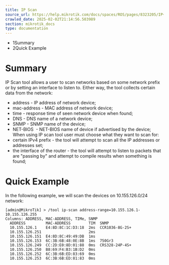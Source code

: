 ```yaml
---
title: IP Scan
source_url: https://help.mikrotik.com/docs/spaces/ROS/pages/8323205/IP+Scan,
crawled_date: 2025-02-02T21:14:56.503989
section: mikrotik_docs
type: documentation
---
```


* 1Summary
* 2Quick Example
# Summary
IP Scan tool allows a user to scan networks based on some network prefix or by setting an interface to listen to. Either way, the tool collects certain data from the network:
* address - IP address of network device;
* mac-address - MAC address of network device;
* time - response time of seen network device when found;
* DNS - DNS name of a network device;
* SNMP - SNMP name of the device;
* NET-BIOS  - NET-BIOS name of device if advertised by the device;
When using IP scan tool user must choose what they want to scan for:
* certain IPv4 prefix - the tool will attempt to scan all the IP addresses or addresses set;
* the interface of the router - the tool will attempt to listen to packets that are "passing by" and attempt to compile results when something is found;
# Quick Example
In the following example, we will scan the devices on 10.155.126.0/24 network:
```
[admin@MikroTik] > /tool ip-scan address-range=10.155.126.1-10.155.126.255
Columns: ADDRESS, MAC-ADDRESS, TIMe, SNMP
  ADDRESS         MAC-ADDRESS        TIM  SNMP     
  10.155.126.1    E4:8D:8C:1C:D3:18  2ms  CCR1036-8G-2S+
  10.155.126.251                     2ms           
  10.155.126.151  E4:8D:8C:49:49:DB  1ms           
  10.155.126.153  6C:3B:6B:48:0E:8B  1ms  750Gr3         
  10.155.126.249  CC:2D:E0:8D:01:88  0ms  CRS328-24P-4S+   
  10.155.126.250  B8:69:F4:B3:1B:D2  0ms           
  10.155.126.252  6C:3B:6B:ED:83:69  0ms           
  10.155.126.253  6C:3B:6B:ED:81:83  0ms
```